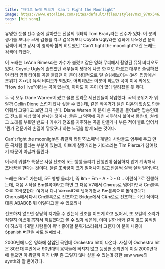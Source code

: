 ```yaml
---
title: "재미로 노래 떠보기: Can't Fight the Moonlight"
image: https://www.etonline.com/sites/default/files/styles/max_970x546/public/images/2020-10/coyote-ugly-gettyimages-163000217.jpg?h=92306eb3&itok=EPQATaSL
tags: [hit song]
---
```


유명한 풋볼 선수 중에 살아있는 전설의 쿼터백 Tom Brady라는 선수가 있다. 이 분의 경기를 보다가 크게 감동을 먹고 검색해보니 Coyote Ugly라는 영화에 나오셨던 분이 검색이 되고 당시 이 영화와 함께 히트했던 "Can't fight the moonlight"이란 노래도 검색이 되었다.

이 노래는 LeAnn Rimes라는 가수가 불렀고 같은 영화 무대에서 촬영된 뮤직 비디오도 있다. Coyote Ugly에 출연했던 배우들이 당대에 나름 한 미모 하셨고 대부분 슬림하셨던 터라 영화 타이틀 곡을 불렀던 이 분이 상대적으로 덜 슬림해보이는 (본인 입장에선 분위기 ㅈㅁ인) 뮤직 비디오가 되었다. 어찌되었든 이분이 히트한 곡이 이곡 외에도 "How do I live"이라는 곡이 있는데, 아마도 이 곡이 더 많이 알려졌을 듯 하다. 

두 곡 모두 Diane Warren이 썼고 물론 헐리웃 세션맨들이 작업했다. 곡의 분위기가 뭐랄까 Cellin Dione 스럽지 않나 싶을 수 있는데, 같은 작곡가가 셀린 디온의 힛송도 만들어줘서 그렇다고 보면 되지 싶다. Diane Warren 이 분이 쓴 곡들을 들어보면 팝송인데도 전조를 제법 많이 한다는 것이다. 물론 그 덕택에 곡은 지루하지 않아서 좋은데, 원래 그 노래를 부르던 밴드나 가수가 전조를 자주하는 곡을 만들거나 부른 적이 별로 없어서 '뭔가 전문가의 손길이 닿았구나'하는 느낌을 받게 되는 것이다.

Can't fight the moonlight은 뭐랄까 라틴/히스패닉 계열의 사람들도 염두에 두고 만든 곡처럼 들리는 부분이 있는데, 이쁘게 찰랑거리는 기타소리는 Tim Pierce가 참여했기 때문이 아닐까 들린다.

이곡의 뭐랄까 특징은 사실 단조에 5도 뱅뱅 돌리기 진행인데 심심하지 않게 계속해서 조바꿈을 한다는 것이다. 물론 조바꿈이 크게 일어나지 않고 반음씩 살짝 살짝 일어난다.

노래는 Bm로 가는데, 5도 뱅뱅 돌리기, 즉 Bm - Em - A - D - G .. 이런식으로 진행하는데, 처음 시작을 Bm블록이라고 하면 그 다음 V7에서 Chorus로 넘어가면서 Cm블록으로 조바꿈한다. 여기서 다시 Verse#2로 넘어가면서 Bm블록으로 돌아갔다가 Chorus에서 다시 Cm블록으로 전조하고 Bridge에서 C#m으로 전조하는 이런 식이다. 대충 ABABCB 뭐 이렇다고 볼 수 있으려나.

전조하지 않으면 상당히 지겨울 수 있는데 전조를 이쁘게 하고 있어서, 또 보컬의 소리가 적절히 이쁘게 뽑혀서 히트했다고 볼 수 있지 싶은데, 이미 말한 바와 같이 코드 움직임이 히스패닉계열 사람들이 워낙 좋아할 분위기스러워서 그런지 이 분이 나중에 Spanish 버전을 따로 발매했다.

2000년에 나온 영화에 삽입된 곡인데 Orchestra hit이 나온다. 사실 이 Orchestra hit은 80년대 후반에서 90년대의 음악들에 빠지지 않고 등장한 소리인데 이걸 2000년대에 들으면 아 뭐랄까 이거 너무 좀 그렇지 않나 싶을 수 있는데 강한 saw wave의 synth와 잘 묻어갔다. 